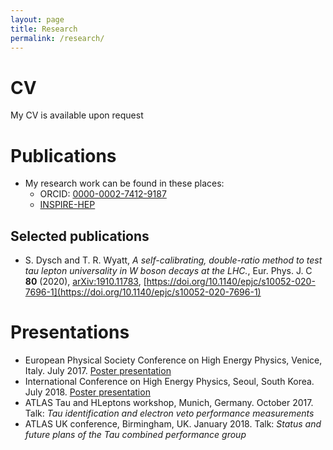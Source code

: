 ```yaml
---
layout: page
title: Research
permalink: /research/
---
```


# CV
My CV is available upon request

# Publications

- My research work can be found in these places:
	- ORCID: [0000-0002-7412-9187](https://orcid.org/0000-0002-7412-9187)
	- [INSPIRE-HEP](https://inspirehep.net/authors/1511801)

## Selected publications
- S. Dysch and T. R. Wyatt, _A self-calibrating, double-ratio method to test tau lepton universality in W boson decays at the LHC._, Eur. Phys. J. C **80** (2020), [arXiv:1910.11783](https://arxiv.org/abs/1910.11783), [https://doi.org/10.1140/epjc/s10052-020-7696-1](https://doi.org/10.1140/epjc/s10052-020-7696-1)

# Presentations
- European Physical Society Conference on High Energy Physics, Venice, Italy. July 2017. [Poster presentation](https://cds.cern.ch/record/2274251/)
- International Conference on High Energy Physics, Seoul, South Korea. July 2018. [Poster presentation](https://cds.cern.ch/record/2634682)
- ATLAS Tau and HLeptons workshop, Munich, Germany. October 2017. Talk: _Tau identification and electron veto performance measurements_
- ATLAS UK conference, Birmingham, UK. January 2018. Talk: _Status and future plans of the Tau combined performance group_
